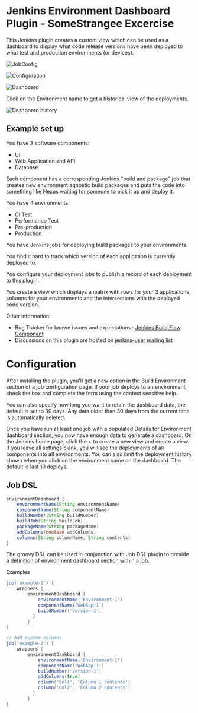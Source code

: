 Jenkins Environment Dashboard Plugin - SomeStrangee Excercise
=========================

This Jenkins plugin creates a custom view which can be used as a dashboard to display what code release versions have been deployed to what test and production environments (or devices).

![JobConfig](https://github.com/vipinsthename/environment-dashboard/raw/master/img/config.png)

![Configuration](https://github.com/vipinsthename/environment-dashboard/raw/master/img/dashboard_config.png)

![Dashboard](https://github.com/vipinsthename/environment-dashboard/raw/master/img/dashboard.png)

Click on the Environment name to get a historical view of the deployments.

![Dashboard history](https://github.com/vipinsthename/environment-dashboard/raw/master/img/dashboard_history.png)

## Example set up ##

You have 3 software components:
* UI
* Web Application and API
* Database

Each component has a corresponding Jenkins "build and package" job that creates new environment agnostic build packages and puts the code into something like Nexus waiting for someone to pick it up and deploy it.

You have 4 environments
* CI Test
* Performance Test
* Pre-production
* Production

You have Jenkins jobs for deploying build packages to your environments.

You find it hard to track which version of each application is currently deployed to.

You configure your deployment jobs to publish a record of each deployment to this plugin.

You create a view which displays a matrix with rows for your 3 applications, columns for your environments and the intersections with the deployed code version.

Other information:
* Bug Tracker for known issues and expectations : [Jenkins Build Flow Component](https://issues.jenkins-ci.org/browse/JENKINS/component/TBC)
* Discussions on this plugin are hosted on  [jenkins-user mailing list](https://wiki.jenkins-ci.org/display/JENKINS/Mailing+Lists)


Configuration
=============

After installing the plugin, you'll get a new option in the Build Environment section of a job configuration page.  If your job deploys to an environment, check the box and complete the form using the context sensitive help.

You can also specify how long you want to retain the dashboard data, the default is set to 30 days. Any data older than 30 days from the current time is automatically deleted.

Once you have run at least one job with a populated Details for Environment dashboard section, you now have enough data to generate a dashboard.  On the Jenkins home page, click the + to create a new view and create a view.  If you leave all settings blank, you will see the deployments of all components into all environments. You can also limit the deployment history shown when you click on the environment name on the dashboard. The default is last 10 deploys.


## Job DSL ##

```groovy
environmentDashboard {
    environmentName(String environmentName)
    componentName(String componentName)
    buildNumber(String buildNumber)
    buildJob(String buildJob)
    packageName(String packageName)
    addColumns(boolean addColumns)
    columns(String columnName, String contents)
}
```

The groovy DSL can be used in conjunction with Job DSL plugin to provide a definition of environment dashboard section within a job.

Examples

```groovy
job('example-1') {
    wrappers {
        environmentDashboard {
            environmentName('Environment-1')
            componentName('WebApp-1')
            buildNumber('Version-1')
          }
        }
}

// Add custom columns
job('example-2') {
    wrappers {
        environmentDashboard {
            environmentName('Environment-1')
            componentName('WebApp-1')
            buildNumber('Version-1')
            addColumns(true)
            column('Col1', 'Column 1 contents')
            column('Col2', 'Column 2 contents')
          }
        }
}
```